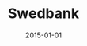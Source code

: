 ---
layout: site
title: "Swedbank"
date: 2015-01-01
categories: [finance]
version: 1.5.11
major: 1
minor: 5
patch: 11
slug: swedbank
link: https://online.swedbank.se
submitter: Evanion
permalink: /sites/:slug
---